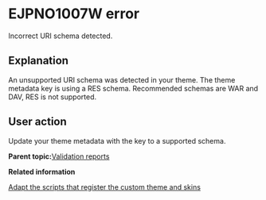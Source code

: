 # EJPNO1007W error

Incorrect URI schema detected.

## Explanation

An unsupported URI schema was detected in your theme. The theme metadata key is using a RES schema. Recommended schemas are WAR and DAV, RES is not supported.

## User action

Update your theme metadata with the key to a supported schema.

**Parent topic:**[Validation reports](../dev-theme/themopt_an_val_reports.md)

**Related information**  


[Adapt the scripts that register the custom theme and skins](../dev-theme/themeopt_move_repack_script.md)

